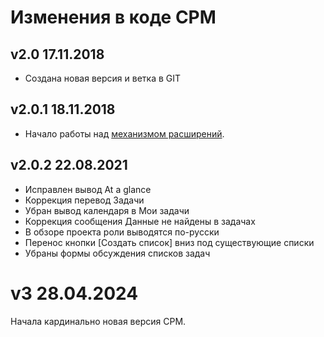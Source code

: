 # Изменения в коде CPM

## v2.0 17.11.2018

- Создана новая версия и ветка в GIT

## v2.0.1 18.11.2018

- Начало работы над [механизмом расширений](docs/extensions/extensions.md).

## v2.0.2 22.08.2021

- Исправлен вывод At a glance
- Коррекция перевод Задачи
- Убран вывод календаря в Мои задачи
- Коррекция сообщения Данные не найдены в задачах
- В обзоре проекта роли выводятся по-русски
- Перенос кнопки [Создать список] вниз под существующие списки
- Убраны формы обсуждения списков задач


# v3 28.04.2024

Начала кардинально новая версия CPM.

